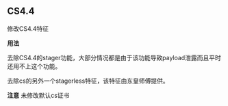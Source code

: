 ## CS4.4

修改CS4.4特征

**用法**

去除CS4.4的stager功能，大部分情况都是由于该功能导致payload泄露而且平时还用不上这个功能。

去除cs的另外一个stagerless特征，该特征由东皇师傅提供。

**注意** 
未修改默认cs证书
